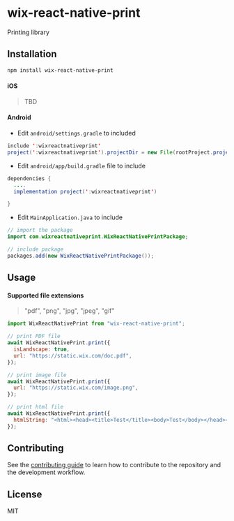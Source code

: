 # wix-react-native-print

Printing library

## Installation

```sh
npm install wix-react-native-print
```

#### iOS

> TBD

#### Android
- Edit `android/settings.gradle` to included

```java
include ':wixreactnativeprint'
project(':wixreactnativeprint').projectDir = new File(rootProject.projectDir,'../node_modules/wix-react-native-print/android')
```

- Edit `android/app/build.gradle` file to include

```java
dependencies {
  ....
  implementation project(':wixreactnativeprint')

}
```

- Edit `MainApplication.java` to include

```java
// import the package
import com.wixreactnativeprint.WixReactNativePrintPackage;

// include package
packages.add(new WixReactNativePrintPackage());
```

## Usage

#### Supported file extensions

>  "pdf", "png", "jpg", "jpeg", "gif"

```js
import WixReactNativePrint from "wix-react-native-print";

// print PDF file
await WixReactNativePrint.print({
  isLandscape: true,
  url: "https://static.wix.com/doc.pdf",
});

// print image file
await WixReactNativePrint.print({
  url: "https://static.wix.com/image.png",
});

// print html file
await WixReactNativePrint.print({
  htmlString: "<html><head><title>Test</title><body>Test</body></head></html>",
});
```

## Contributing

See the [contributing guide](CONTRIBUTING.md) to learn how to contribute to the repository and the development workflow.

## License

MIT
